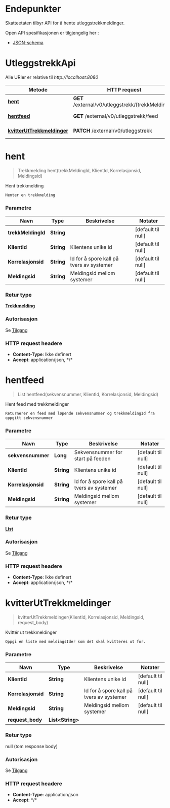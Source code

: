# Endepunkter

Skatteetaten tilbyr API for å hente utleggstrekkmeldinger.

Open API spesifikasjonen er tilgjengelig her :

* [JSON-schema](utleggstrekk-openapi-v1.json)

# UtleggstrekkApi

Alle URIer er relative til *http://localhost:8080*

| Metode                                                  | HTTP request                                       | Beskrivelse                  |
|---------------------------------------------------------|----------------------------------------------------|------------------------------|
| [**hent**](#hent)                                       | **GET** /external/v0/utleggstrekk/{trekkMeldingId} | Hent trekkmelding            |
| [**hentfeed**](#hentfeed)                               | **GET** /external/v0/utleggstrekk/feed             | Hent feed med trekkmeldinger |
| [**kvitterUtTrekkmeldinger**](#kvitterUtTrekkmeldinger) | **PATCH** /external/v0/utleggstrekk                | Kvittér ut trekkmeldinger    |

<a name="hent"></a>

# **hent**

> Trekkmelding hent(trekkMeldingId, KlientId, Korrelasjonsid, Meldingsid)

Hent trekkmelding

    Henter en trekkmelding

### Parametre

| Navn               | Type       | Beskrivelse                              | Notater            |
|--------------------|------------|------------------------------------------|--------------------|
| **trekkMeldingId** | **String** |                                          | [default til null] |
| **KlientId**       | **String** | Klientens unike id                       | [default til null] |
| **Korrelasjonsid** | **String** | Id for å spore kall på tvers av systemer | [default til null] |
| **Meldingsid**     | **String** | Meldingsid mellom systemer               | [default til null] |

### Retur type

[**Trekkmelding**](../feltbeskrivelser/Models/Trekkmelding.md)

### Autorisasjon

Se [Tilgang](../tilgang.md)

### HTTP request headere

- **Content-Type**: Ikke definert
- **Accept**: application/json,  \*/\*

<a name="hentfeed"></a>

# **hentfeed**

> List hentfeed(sekvensnummer, KlientId, Korrelasjonsid, Meldingsid)

Hent feed med trekkmeldinger

    Returnerer en feed med løpende sekvensnummer og trekkmeldingId fra oppgitt sekvensnummer

### Parametre

| Navn               | Type       | Beskrivelse                              | Notater            |
|--------------------|------------|------------------------------------------|--------------------|
| **sekvensnummer**  | **Long**   | Sekvensnummer for start på feeden        | [default til null] |
| **KlientId**       | **String** | Klientens unike id                       | [default til null] |
| **Korrelasjonsid** | **String** | Id for å spore kall på tvers av systemer | [default til null] |
| **Meldingsid**     | **String** | Meldingsid mellom systemer               | [default til null] |

### Retur type

[**List**](../feltbeskrivelser/Models/UtleggstrekkFeedElement.md)

### Autorisasjon

Se [Tilgang](../tilgang.md)

### HTTP request headere

- **Content-Type**: Ikke definert
- **Accept**: application/json,  \*/\*

<a name="kvitterUtTrekkmeldinger"></a>

# **kvitterUtTrekkmeldinger**

> kvitterUtTrekkmeldinger(KlientId, Korrelasjonsid, Meldingsid, request\_body)

Kvittér ut trekkmeldinger

    Oppgi en liste med meldingsIder som det skal kvitteres ut for.

### Parametre

| Navn               | Type               | Beskrivelse                              | Notater            |
|--------------------|--------------------|------------------------------------------|--------------------|
| **KlientId**       | **String**         | Klientens unike id                       | [default til null] |
| **Korrelasjonsid** | **String**         | Id for å spore kall på tvers av systemer | [default til null] |
| **Meldingsid**     | **String**         | Meldingsid mellom systemer               | [default til null] |
| **request\_body**  | **List\<String\>** |                                          |                    |

### Retur type

null (tom response body)

### Autorisasjon

Se [Tilgang](../tilgang.md)

### HTTP request headere

- **Content-Type**: application/json
- **Accept**:  \*/\*


